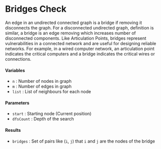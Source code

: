 #  Bridges Check

An edge in an undirected connected graph is a bridge if removing it disconnects the graph.
For a disconnected undirected graph, definition is similar, a bridge is an edge removing which increases number of disconnected components.
Like Articulation Points, bridges represent vulnerabilities in a connected network and are useful for designing reliable networks.
For example, in a wired computer network, an articulation point indicates the critical computers and a bridge indicates the critical wires or connections.

#### Variables
* `n` : Number of nodes in graph
* `m` : Number of edges in graph
* `list` : List of neighbours for each node

#### Parameters
* `start` : Starting node (Current position)
* `dfsCount` : Depth of the search

#### Results
* `bridges` : Set of pairs like (`i`, `j`) that `i` and `j` are the nodes of the bridge
